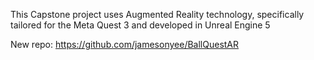 This Capstone project uses Augmented Reality technology, specifically tailored for the Meta Quest 3 and developed in Unreal Engine 5

New repo: https://github.com/jamesonyee/BallQuestAR
